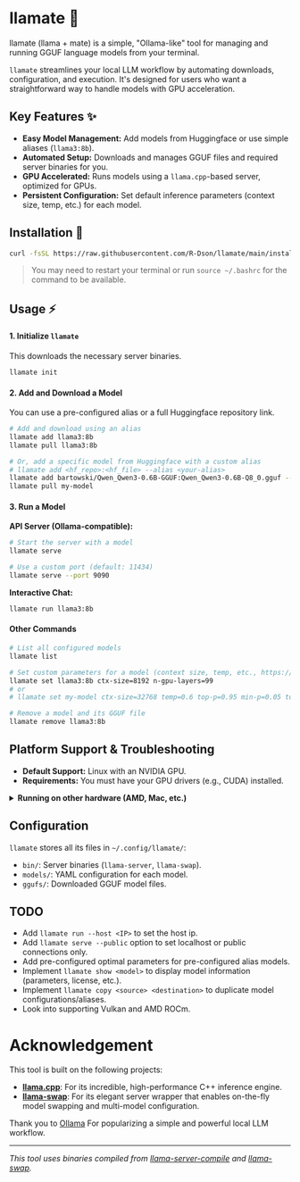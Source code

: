 # llamate 🌟

llamate (llama + mate) is a simple, "Ollama-like" tool for managing and running GGUF language models from your terminal.

`llamate` streamlines your local LLM workflow by automating downloads, configuration, and execution. It's designed for users who want a straightforward way to handle models with GPU acceleration.

## Key Features ✨
- **Easy Model Management:** Add models from Huggingface or use simple aliases (`llama3:8b`).
- **Automated Setup:** Downloads and manages GGUF files and required server binaries for you.
- **GPU Accelerated:** Runs models using a `llama.cpp`-based server, optimized for GPUs.
- **Persistent Configuration:** Set default inference parameters (context size, temp, etc.) for each model.

## Installation 🚀

```bash
curl -fsSL https://raw.githubusercontent.com/R-Dson/llamate/main/install.sh | bash
```
> You may need to restart your terminal or run `source ~/.bashrc` for the command to be available.

## Usage ⚡

#### 1. Initialize `llamate`
This downloads the necessary server binaries. 
```bash
llamate init
```

#### 2. Add and Download a Model
You can use a pre-configured alias or a full Huggingface repository link.

```bash
# Add and download using an alias
llamate add llama3:8b
llamate pull llama3:8b

# Or, add a specific model from Huggingface with a custom alias
# llamate add <hf_repo>:<hf_file> --alias <your-alias>
llamate add bartowski/Qwen_Qwen3-0.6B-GGUF:Qwen_Qwen3-0.6B-Q8_0.gguf --alias my-model
llamate pull my-model
```

#### 3. Run a Model

**API Server (Ollama-compatible):**
```bash
# Start the server with a model
llamate serve

# Use a custom port (default: 11434)
llamate serve --port 9090
```

**Interactive Chat:**
```bash
llamate run llama3:8b
```

#### Other Commands

```bash
# List all configured models
llamate list

# Set custom parameters for a model (context size, temp, etc., https://github.com/ggml-org/llama.cpp/tree/master/tools/server for more settings)
llamate set llama3:8b ctx-size=8192 n-gpu-layers=99
# or
# llamate set my-model ctx-size=32768 temp=0.6 top-p=0.95 min-p=0.05 top-k=40 n-gpu-layers=99

# Remove a model and its GGUF file
llamate remove llama3:8b
```

## Platform Support & Troubleshooting

- **Default Support:** Linux with an NVIDIA GPU.
- **Requirements:** You must have your GPU drivers (e.g., CUDA) installed.

<details>
<summary><b>Running on other hardware (AMD, Mac, etc.)</b></summary>

The default `llama-server` binary is built for Linux/NVIDIA. If it doesn't work for you, you can compile your own:

1.  **Download `llama.cpp`**:
    ```bash
    git clone https://github.com/ggerganov/llama.cpp.git
    cd llama.cpp
    ```
2.  **Build `llama-server`**:
    Follow the `llama.cpp` build instructions for your platform (e.g., `make LLAMA_METAL=1` for Mac).

3.  **Replace the Binary**:
    Copy your compiled `server` binary to the `llamate` config directory:
    ```bash
    cp ./server ~/.config/llamate/bin/llama-server
    ```
</details>

## Configuration

`llamate` stores all its files in `~/.config/llamate/`:
- `bin/`: Server binaries (`llama-server`, `llama-swap`).
- `models/`: YAML configuration for each model.
- `ggufs/`: Downloaded GGUF model files.

## TODO
- Add `llamate run --host <IP>` to set the host ip.
- Add `llamate serve --public` option to set localhost or public connections only.
- Add pre-configured optimal parameters for pre-configured alias models.
- Implement `llamate show <model>` to display model information (parameters, license, etc.).
- Implement `llamate copy <source> <destination>` to duplicate model configurations/aliases.
- Look into supporting Vulkan and AMD ROCm.

# Acknowledgement

This tool is built on the following projects:
- **[llama.cpp](https://github.com/ggerganov/llama.cpp)**: For its incredible, high-performance C++ inference engine.
- **[llama-swap](https://github.com/mostlygeek/llama-swap)**: For its elegant server wrapper that enables on-the-fly model swapping and multi-model configuration.

Thank you to [Ollama](https://github.com/ollama/ollama) For popularizing a simple and powerful local LLM workflow.

---
*This tool uses binaries compiled from [llama-server-compile](https://github.com/R-Dson/llama-server-compile) and [llama-swap](https://github.com/R-Dson/llama-swap).*
